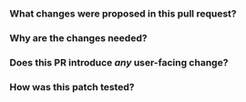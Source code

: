 <!--
Thanks for sending a pull request!  Here are some tips for you:
  1. If the PR is unfinished, add '[WIP]' in your PR title, e.g., '[WIP][QUERYENGINE-XXXX] Your PR title ...'.
  2. Be sure to keep the PR description updated to reflect all changes.
  3. Please write your PR title to summarize what this PR proposes.
  4. If possible, provide a concise example to reproduce the issue for a faster review.
-->

### What changes were proposed in this pull request?
<!--
Please clarify what changes you are proposing. The purpose of this section is to outline the changes and how this PR fixes the issue. 
If possible, please consider writing useful notes for better and faster reviews in your PR. See the examples below.
  1. If you refactor some codes with changing classes, showing the class hierarchy will help reviewers.
  2. If you fix some SQL features, you can provide some references of other DBMSes.
  3. If there is design documentation, please add the link.
  4. If there is a discussion in the mailing list, please add the link.
-->


### Why are the changes needed?
<!--
Please clarify why the changes are needed. For instance,
  1. If you propose a new API, clarify the use case for a new API.
  2. If you fix a bug, you can clarify why it is a bug.
-->


### Does this PR introduce _any_ user-facing change?
<!--
Note that it means *any* user-facing change including all aspects such as the documentation fix.
If yes, please clarify the previous behavior and the change this PR proposes - provide the console output, description and/or an example to show the behavior difference if possible.
If possible, please also clarify if this is a user-facing change compared to the released Spark versions or within the unreleased branches such as master.
If no, write 'No'.
-->


### How was this patch tested?
<!--
If tests were added, say they were added here. Please make sure to add some test cases that check the changes thoroughly including negative and positive cases if possible.
If it was tested in a way different from regular unit tests, please clarify how you tested step by step, ideally copy and paste-able, so that other reviewers can test and check, and descendants can verify in the future.
If tests were not added, please describe why they were not added and/or why it was difficult to add.
-->

